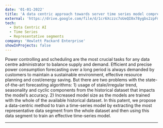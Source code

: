 ```yaml
---
date: '01-01-2022'
title: 'A data centric approach towards server time series model compression'
external: 'https://drive.google.com/file/d/1cr6Xczzc7oUeQI0x78ygbs2zpFm2hw5d/view?usp=sharing'
tech:
  - Data Centric AI
  - Time Series
  - Representative segments
company: 'Hewlett Packard Enterprise'
showInProjects: false
---
```


Power controlling and scheduling are the most crucial tasks for any data centre administrator to balance supply and demand. Efficient and precise power consumption forecasting over a long period is always demanded by customers to maintain a sustainable environment, effective resource planning and cost/energy saving. But there are two problems with the state-of-the-art forecasting algorithms: 1) usage of stale/irregular trend, seasonality and cyclic components from the historical dataset that impacts the model’s accuracy. 2) Increased model size as the models are trained with the whole of the available historical dataset. In this patent, we propose a data-centric method to train a time-series model by extracting the most representative data segment from the whole dataset and then using this data segment to train an effective time-series model.

---
